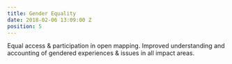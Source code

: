 ```yaml
---
title: Gender Equality
date: 2018-02-06 13:09:00 Z
position: 5
---
```


Equal access & participation in open mapping. Improved understanding and accounting of gendered experiences & issues in all impact areas.